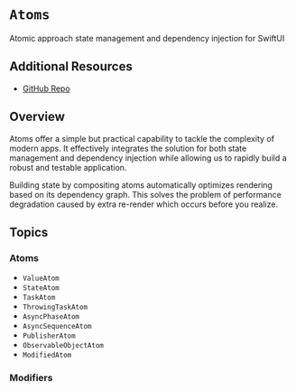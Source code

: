 # ``Atoms``

Atomic approach state management and dependency injection for SwiftUI

## Additional Resources

- [GitHub Repo](https://github.com/ra1028/swiftui-atom-properties)

## Overview

Atoms offer a simple but practical capability to tackle the complexity of modern apps. It effectively integrates the solution for both state management and dependency injection while allowing us to rapidly build a robust and testable application.

Building state by compositing atoms automatically optimizes rendering based on its dependency graph. This solves the problem of performance degradation caused by extra re-render which occurs before you realize.

## Topics

### Atoms

- ``ValueAtom``
- ``StateAtom``
- ``TaskAtom``
- ``ThrowingTaskAtom``
- ``AsyncPhaseAtom``
- ``AsyncSequenceAtom``
- ``PublisherAtom``
- ``ObservableObjectAtom``
- ``ModifiedAtom``

### Modifiers

- ``Atom/changes``
- ``Atom/changes(of:)``
- ``Atom/animation(_:)``
- ``TaskAtom/phase``
- ``ThrowingTaskAtom/phase``

### Effects

- ``AtomEffect``
- ``InitializeEffect``
- ``UpdateEffect``
- ``ReleaseEffect``
- ``MergedEffect``

### Attributes

- ``Scoped``
- ``KeepAlive``
- ``Refreshable``
- ``Resettable``

### Property Wrappers

- ``Watch``
- ``WatchState``
- ``WatchStateObject``
- ``ViewContext``

### Views

- ``AtomRoot``
- ``AtomScope``
- ``Suspense``

### Values

- ``AsyncPhase``
- ``Snapshot``
- ``DefaultScopeID``

### Contexts

- ``AtomContext``
- ``AtomWatchableContext``
- ``AtomTransactionContext``
- ``AtomViewContext``
- ``AtomTestContext``
- ``AtomCurrentContext``

### Misc

- ``Atom``
- ``AsyncAtom``
- ``AtomStore``
- ``AtomModifier``
- ``AsyncAtomModifier``
- ``ChangesModifier``
- ``ChangesOfModifier``
- ``TaskPhaseModifier``
- ``AnimationModifier``
- ``EmptyEffect``
- ``AtomProducer``
- ``AtomRefreshProducer``
